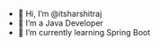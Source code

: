 - 👋 Hi, I’m @itsharshitraj
- 👀 I’m a Java Developer 
- 🌱 I’m currently learning Spring Boot


<!---
itsharshitraj/itsharshitraj is a ✨ special ✨ repository because its `README.md` (this file) appears on your GitHub profile.
You can click the Preview link to take a look at your changes.
--->
